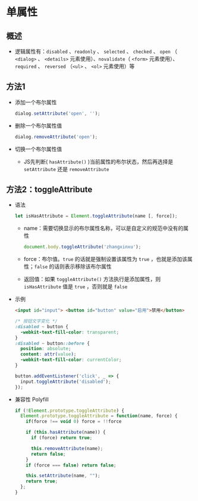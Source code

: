 # 单属性

## 概述

+ 逻辑属性有：`disabled` 、`readonly` 、 `selected` 、 `checked` 、 `open` （ `<dialog>` 、 `<details>` 元素使用）、`novalidate`（ `<form>` 元素使用）、 `required` 、 `reversed` （`<ul>` 、 `<ol>` 元素使用）等

## 方法1

+ 添加一个布尔属性

  ```js
  dialog.setAttribute('open', '');
  ```

+ 删除一个布尔属性值

  ```js
  dialog.removeAttribute('open');
  ```

+ 切换一个布尔属性值

  + JS先判断( `hasAttribute()` )当前属性的布尔状态，然后再选择是 `setAttribute` 还是 `removeAttribute`

## 方法2：toggleAttribute

+ 语法

  ```js
  let isHasAttribute = Element.toggleAttribute(name [, force]);
  ```

  + name：需要切换显示的布尔属性名称，可以是自定义的规范中没有的属性

      ```js
      document.body.toggleAttribute('zhangxinxu');
      ```

  + force：布尔值。`true` 的话就是强制设置该属性为 `true` ，也就是添加该属性；`false` 的话则表示移除该布尔属性

  + 返回值：如果 `toggleAttribute()` 方法执行是添加属性，则 `isHasAttribute` 值是 `true` ，否则就是 `false`

+ 示例

  ```html
  <input id="input"> <button id="button" value="启用">禁用</button>
  ```

  ```css
  /* 按钮文字变化 */
  :disabled ~ button {
    -webkit-text-fill-color: transparent;
  }
  :disabled ~ button::before {
    position: absolute;
    content: attr(value);
    -webkit-text-fill-color: currentColor;
  }
  ```

  ```js
  button.addEventListener('click', _ => {
    input.toggleAttribute('disabled');
  });
  ```

+ 兼容性 Polyfill

  ```js
  if (!Element.prototype.toggleAttribute) {
    Element.prototype.toggleAttribute = function(name, force) {
      if(force !== void 0) force = !!force

      if (this.hasAttribute(name)) {
        if (force) return true;

        this.removeAttribute(name);
        return false;
      }
      if (force === false) return false;

      this.setAttribute(name, "");
      return true;
    };
  }
  ```
